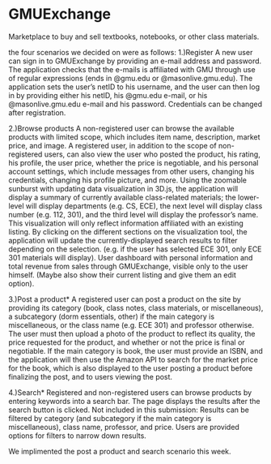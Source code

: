 # GMUExchange
Marketplace to buy and sell textbooks, notebooks, or other class materials.


the four scenarios we decided on were as follows:
1.)Register
      A new user can sign in to GMUExchange by providing an e-mail address and password. The application checks that the e-mails is           affiliated with GMU through use of regular expressions (ends in @gmu.edu or @masonlive.gmu.edu). The application sets the user’s       netID to his username, and the user can then log in by providing either his netID, his @gmu.edu e-mail, or his @masonlive.gmu.edu       e-mail and his password. Credentials can be changed after registration.
      
2.)Browse products
      A non-registered user can browse the available products with limited scope, which includes item name, description, market price,         and image. A registered user, in addition to the scope of non-registered users, can also view the user who posted the product,         his rating, his profile, the user price, whether the price is negotiable, and his personal account settings, which include             messages from other users, changing his credentials, changing his profile picture, and more. 
      Using the zoomable sunburst with updating data visualization in 3D.js, the application will display a summary of currently               available class-related materials; the lower-level will display departments (e.g. CS, ECE), the next level will display class           number (e.g. 112, 301), and the third level will display the professor’s name. This visualization will only reflect information         affiliated with an existing listing. By clicking on the different sections on the visualization tool, the application will update       the currently-displayed search results to filter depending on the selection. (e.g. if the user has selected ECE 301, only ECE 301       materials will display).
      User dashboard with personal information and total revenue from sales through GMUExchange, visible only to the user himself.            (Maybe also show their current listing and give them an edit option).
      
3.)Post a product*
    A registered user can post a product on the site by providing its category (book, class notes, class materials, or miscellaneous), a     subcategory (dorm essentials, other) if the main category is miscellaneous, or the class name (e.g. ECE 301) and professor             otherwise. The user must then upload a photo of the product to reflect its quality, the price requested for the product, and           whether or not the price is final or negotiable. If the main category is book, the user must provide an ISBN, and the application       will then use the Amazon API to search for the market price for the book, which is also displayed to the user posting a product         before finalizing the post, and to users viewing the post.
    
4.)Search* 
    Registered and non-registered users can browse products by entering keywords into a search bar. The page displays the results after     the search button is clicked.
    Not included in this submission: Results can be filtered by category (and subcategory if the main category is miscellaneous), class     name, professor, and price. Users are provided options for filters to narrow down results.

We implimented the post a product and search scenario this week.
